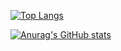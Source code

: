 [![Top Langs](https://github-readme-stats.vercel.app/api/top-langs/?username=KaZuo2&count_private=true&theme=dark)](https://github.com/anuraghazra/github-readme-stats)

[![Anurag's GitHub stats](https://github-readme-stats.vercel.app/api?username=KaZuo2&count_private=true&theme=dark)](https://github.com/anuraghazra/github-readme-stats)

